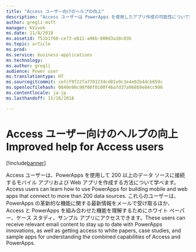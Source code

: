 ```yaml
---
title: "Access ユーザー向けのヘルプの向上"
description: "Access ユーザーは PowerApps を使用したアプリ作成の可能性について学べます"
author: gregli-msft
manager: KVivek
ms.date: 11/8/2018
ms.assetid: f51b1f60-ce73-e811-a96b-000d3a18c83b
ms.topic: article
ms.prod: 
ms.service: business-applications
ms.technology: 
ms.author: gregli
audience: Power user
ms.translationtype: HT
ms.sourcegitcommit: cefcf9f22fa7701234cd81e9c3e4e02b4dcb659c
ms.openlocfilehash: 0840e90c90f00f0100f46afd37a968b9e84cc996
ms.contentlocale: ja-jp
ms.lasthandoff: 11/16/2018

---
```

# <a name="improved-help-for-access-users"></a><span data-ttu-id="b44a8-103">Access ユーザー向けのヘルプの向上</span><span class="sxs-lookup"><span data-stu-id="b44a8-103">Improved help for Access users</span></span>


[!include[banner](../../includes/banner.md)]

<span data-ttu-id="b44a8-104">Access ユーザーは、PowerApps を使用して 200 以上のデータ ソースに接続するモバイル アプリおよび Web アプリを作成する方法について学べます。</span><span class="sxs-lookup"><span data-stu-id="b44a8-104">Access users can learn how to use PowerApps for building mobile and web apps that connect to more than 200 data sources.</span></span> <span data-ttu-id="b44a8-105">これらのユーザーは、PowerApps の革新的な機能に関する最新情報をメールで受け取るほか、Access と PowerApps を組み合わせた機能を理解するためにホワイト ペーパー、ケース スタディ、サンプル アプリにアクセスできます。</span><span class="sxs-lookup"><span data-stu-id="b44a8-105">These users can receive relevant email content to stay up to date with PowerApps innovations, as well as getting access to white papers, case studies, and sample apps for understanding the combined capabilities of Access and PowerApps.</span></span>

